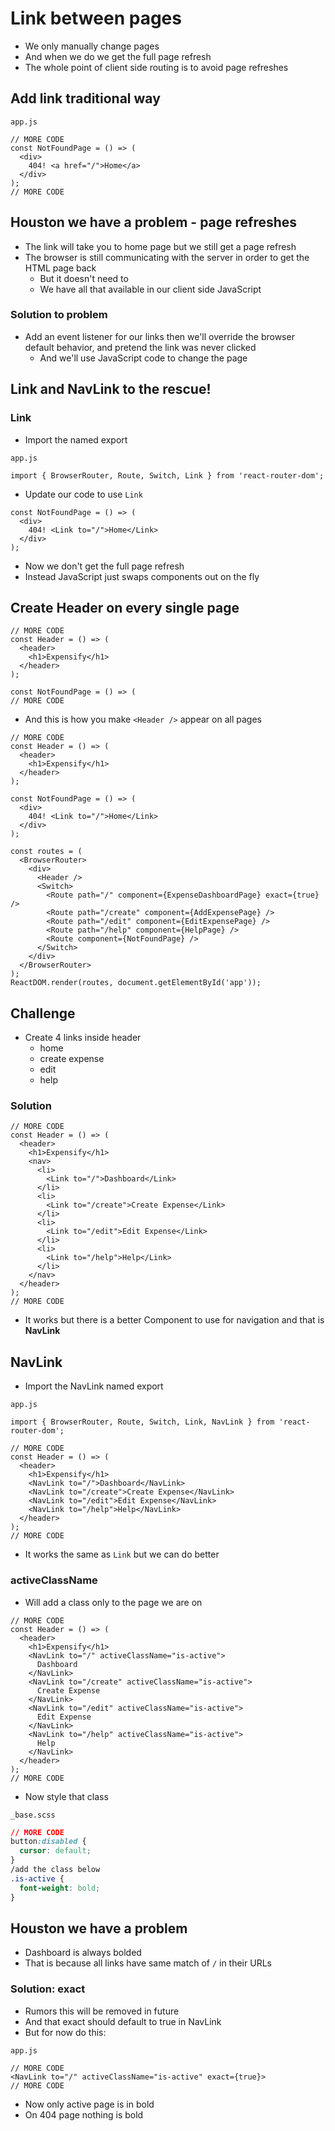 # Link between pages
* We only manually change pages
* And when we do we get the full page refresh
* The whole point of client side routing is to avoid page refreshes

## Add link traditional way
`app.js`

```
// MORE CODE
const NotFoundPage = () => (
  <div>
    404! <a href="/">Home</a>
  </div>
);
// MORE CODE
```

## Houston we have a problem - page refreshes
* The link will take you to home page but we still get a page refresh
* The browser is still communicating with the server in order to get the HTML page back
    - But it doesn't need to
    - We have all that available in our client side JavaScript

### Solution to problem
* Add an event listener for our links then we'll override the browser default behavior, and pretend the link was never clicked
    - And we'll use JavaScript code to change the page

## Link and NavLink to the rescue!
### Link
* Import the named export

`app.js`

`import { BrowserRouter, Route, Switch, Link } from 'react-router-dom';`

* Update our code to use `Link`

```
const NotFoundPage = () => (
  <div>
    404! <Link to="/">Home</Link>
  </div>
);
```

* Now we don't get the full page refresh
* Instead JavaScript just swaps components out on the fly

## Create Header on every single page
```
// MORE CODE
const Header = () => (
  <header>
    <h1>Expensify</h1>
  </header>
);

const NotFoundPage = () => (
// MORE CODE
```

* And this is how you make `<Header />` appear on all pages

```
// MORE CODE
const Header = () => (
  <header>
    <h1>Expensify</h1>
  </header>
);

const NotFoundPage = () => (
  <div>
    404! <Link to="/">Home</Link>
  </div>
);

const routes = (
  <BrowserRouter>
    <div>
      <Header />
      <Switch>
        <Route path="/" component={ExpenseDashboardPage} exact={true} />
        <Route path="/create" component={AddExpensePage} />
        <Route path="/edit" component={EditExpensePage} />
        <Route path="/help" component={HelpPage} />
        <Route component={NotFoundPage} />
      </Switch>
    </div>
  </BrowserRouter>
);
ReactDOM.render(routes, document.getElementById('app'));
```

## Challenge
* Create 4 links inside header
    - home
    - create expense
    - edit
    - help

### Solution
```
// MORE CODE
const Header = () => (
  <header>
    <h1>Expensify</h1>
    <nav>
      <li>
        <Link to="/">Dashboard</Link>
      </li>
      <li>
        <Link to="/create">Create Expense</Link>
      </li>
      <li>
        <Link to="/edit">Edit Expense</Link>
      </li>
      <li>
        <Link to="/help">Help</Link>
      </li>
    </nav>
  </header>
);
// MORE CODE
```

* It works but there is a better Component to use for navigation and that is **NavLink**

## NavLink
* Import the NavLink named export

`app.js`

`import { BrowserRouter, Route, Switch, Link, NavLink } from 'react-router-dom';`

```
// MORE CODE
const Header = () => (
  <header>
    <h1>Expensify</h1>
    <NavLink to="/">Dashboard</NavLink>
    <NavLink to="/create">Create Expense</NavLink>
    <NavLink to="/edit">Edit Expense</NavLink>
    <NavLink to="/help">Help</NavLink>
  </header>
);
// MORE CODE
```

* It works the same as `Link` but we can do better

### activeClassName
* Will add a class only to the page we are on

```
// MORE CODE
const Header = () => (
  <header>
    <h1>Expensify</h1>
    <NavLink to="/" activeClassName="is-active">
      Dashboard
    </NavLink>
    <NavLink to="/create" activeClassName="is-active">
      Create Expense
    </NavLink>
    <NavLink to="/edit" activeClassName="is-active">
      Edit Expense
    </NavLink>
    <NavLink to="/help" activeClassName="is-active">
      Help
    </NavLink>
  </header>
);
// MORE CODE
```

* Now style that class

`_base.scss`

```css
// MORE CODE
button:disabled {
  cursor: default;
}
/add the class below
.is-active {
  font-weight: bold;
}
```

## Houston we have a problem
* Dashboard is always bolded
* That is because all links have same match of `/` in their URLs

### Solution: exact
* Rumors this will be removed in future
* And that exact should default to true in NavLink
* But for now do this:

`app.js`

```
// MORE CODE
<NavLink to="/" activeClassName="is-active" exact={true}>
// MORE CODE
```

* Now only active page is in bold
* On 404 page nothing is bold

